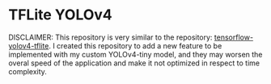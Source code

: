 # TFLite YOLOv4

DISCLAIMER: This repository is very similar to the repository: [tensorflow-yolov4-tflite](https://github.com/theAIGuysCode/tensorflow-yolov4-tflite). I created this repository to add a new feature to be implemented with my custom YOLOv4-tiny model, and they may worsen the overal speed of the application and make it not optimized in respect to time complexity.
